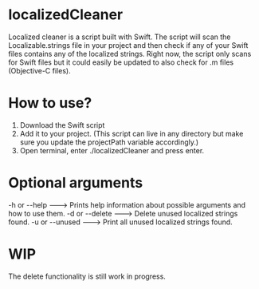 # localizedCleaner

Localized cleaner is a script built with Swift. The script will scan the Localizable.strings file in your project and then check if any of your Swift files contains any of the localized strings. Right now, the script only scans for Swift files but it could easily be updated to also check for .m files (Objective-C files). 

# How to use? 

1. Download the Swift script 
2. Add it to your project. (This script can live in any directory but make sure you update the projectPath variable accordingly.) 
3. Open terminal, enter ./localizedCleaner and press enter.

# Optional arguments

-h or --help      --->  Prints help information about possible arguments and how to use them. 
-d or --delete    --->  Delete unused localized strings found.
-u or --unused    --->  Print all unused localized strings found.

# WIP

The delete functionality is still work in progress.
